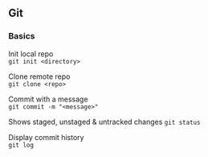 ## Git

### Basics
Init local repo   
```git init <directory> ```

Clone remote repo   
```git clone <repo>```

Commit with a message   
```git commit -m "<message>"```

Shows staged, unstaged & untracked changes
```git status```

Display commit history    
```git log```
